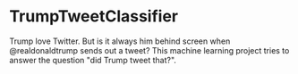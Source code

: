 # TrumpTweetClassifier

Trump love Twitter. But is it always him behind screen when @realdonaldtrump sends out a tweet? This machine learning project tries to answer the question "did Trump tweet that?".
